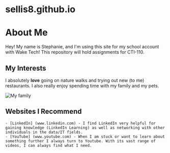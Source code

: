 # sellis8.github.io

# About Me
Hey! My name is Stephanie, and I'm using this site for my school account with Wake Tech!
This repository will hold assignments for CTI-110.

## My Interests
I absolutely **love** going on nature walks and trying out new (to me) restaurants.
I also really enjoy spending time with my family and my pets.

![**_My family_**](Newborn-6.jpg)

## Websites I Recommend
    - [LinkedIn] (www.linkedin.com) - I find LinkedIn very helpful for gaining knowledge (LinkedIn Learning) as well as networking with other individuals in the data/IT fields. 
    - [YouTube] (www.youtube.com) - When I am stuck or want to learn about something further I always turn to Youtube. With its vast range of videos, I can always find what I need. 
